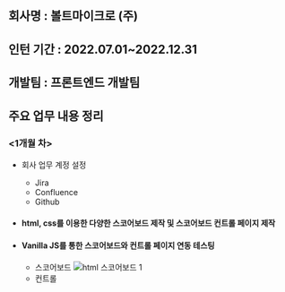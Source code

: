 ## 회사명 : 볼트마이크로 (주)
## 인턴 기간 : 2022.07.01~2022.12.31
## 개발팀 : 프론트엔드 개발팀

## 주요 업무 내용 정리
### <1개월 차>
* 회사 업무 계정 설정
  * Jira
  * Confluence
  * Github
  
* #### html, css를 이용한 다양한 스코어보드 제작 및 스코어보드 컨트롤 페이지 제작
* #### Vanilla JS를 통한 스코어보드와 컨트롤 페이지 연동 테스팅
  * 스코어보드
![html 스코어보드 1](https://user-images.githubusercontent.com/90994001/212015653-ae1787cf-98be-4fb7-b798-e20cca86539f.png)
  * 컨트롤
  
